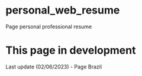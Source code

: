 # personal_web_resume
Page personal professional resume
# This page in development 
Last update (02/06/2023) - Page Brazil
